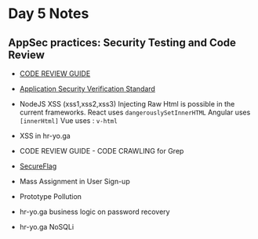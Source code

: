 # Day 5 Notes

## AppSec practices: Security Testing and Code Review

- [CODE REVIEW GUIDE](https://owasp.org/www-pdf-archive/OWASP_Code_Review_Guide_v2.pdf)
- [Application Security Verification Standard](https://owasp.org/www-project-application-security-verification-standard/)
- NodeJS XSS (xss1,xss2,xss3)
Injecting Raw Html is possible in the current frameworks.
React uses `dangerouslySetInnerHTML`
Angular uses `[innerHtml]`
Vue uses : `v-html`
- XSS in hr-yo.ga
- CODE REVIEW GUIDE - CODE CRAWLING for Grep

- [SecureFlag](https://secureflag.owasp.org/)
- Mass Assignment in User Sign-up
- Prototype Pollution

- hr-yo.ga business logic on password recovery
- hr-yo.ga NoSQLi
